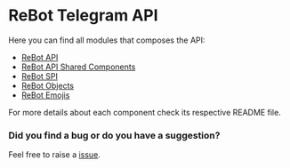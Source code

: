 # ReBot Telegram API

Here you can find all modules that composes the API:

 - [ReBot API](rebot-telegram-api/README.md)
 - [ReBot API Shared Components](rebot-telegram-api-shared-components/README.md)
 - [ReBot SPI](rebot-telegram-api-spi/README.md)
 - [ReBot Objects](rebot-telegram-api-domain/README.md)
 - [ReBot Emojis](rebot-telegram-api-emojis/README.md)

For more details about each component check its respective README file.

### Did you find a bug or do you have a suggestion?
Feel free to raise a [issue](https://github.com/rebasing-xyz/rebot/issues/new).